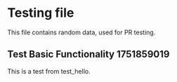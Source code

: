 # Testing file

This file contains random data, used for PR testing.


## Test Basic Functionality 1751859019

This is a test from test_hello.
